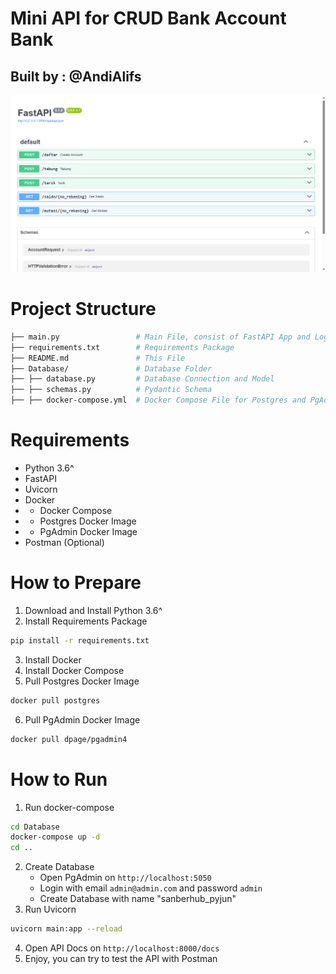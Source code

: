 # Mini API for CRUD Bank Account Bank
## Built by : @AndiAlifs

![API Documentation](asset/APIDocumentation.png)

# Project Structure
```bash
├── main.py                 # Main File, consist of FastAPI App and Logic
├── requirements.txt        # Requirements Package
├── README.md               # This File
├── Database/               # Database Folder
├── ├── database.py         # Database Connection and Model
├── ├── schemas.py          # Pydantic Schema
├── ├── docker-compose.yml  # Docker Compose File for Postgres and PgAdmin
```

# Requirements
- Python 3.6^
- FastAPI
- Uvicorn
- Docker
- - Docker Compose
- - Postgres Docker Image
- - PgAdmin Docker Image
- Postman (Optional)

# How to Prepare
1. Download and Install Python 3.6^
2. Install Requirements Package
```bash
pip install -r requirements.txt
```
3. Install Docker
4. Install Docker Compose
5. Pull Postgres Docker Image
```bash
docker pull postgres
```
6. Pull PgAdmin Docker Image
```bash
docker pull dpage/pgadmin4
```

# How to Run
1. Run docker-compose
```bash
cd Database
docker-compose up -d
cd ..
```
2. Create Database
    - Open PgAdmin on ```http://localhost:5050```
    - Login with email ```admin@admin.com``` and password ```admin```
    - Create Database with name "sanberhub_pyjun"
3. Run Uvicorn
```bash
uvicorn main:app --reload
```
4. Open API Docs on ```http://localhost:8000/docs```
5. Enjoy, you can try to test the API with Postman

